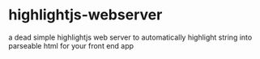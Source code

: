 # highlightjs-webserver
a dead simple highlightjs web server to automatically highlight string into parseable html for your front end app
